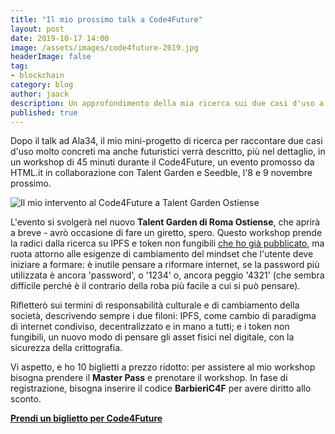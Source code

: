 ```yaml
---
title: "Il mio prossimo talk a Code4Future"
layout: post
date: 2019-10-17 14:00
image: /assets/images/code4future-2019.jpg
headerImage: false
tag:
- blockchain
category: blog
author: jaack
description: Un approfondimento della mia ricerca sui due casi d'uso a cui tengo di più
published: true
---
```

Dopo il talk ad Ala34, il mio mini-progetto di ricerca per raccontare due casi d'uso
molto concreti ma anche futuristici verrà descritto, più nel dettaglio, in un workshop di 45 minuti durante il Code4Future, un evento promosso da HTML.it in collaborazione con Talent Garden e Seedble, l'8 e 9 novembre prossimo.

<img class="image" src="{{site.url}}/assets/images/code4future-2019.jpg" alt="Il mio intervento al Code4Future a Talent Garden Ostiense" />

L'evento si svolgerà nel nuovo **Talent Garden di Roma Ostiense**, che aprirà a breve - avrò occasione di fare un giretto, spero. Questo workshop prende la radici dalla ricerca su IPFS e token non fungibili [che ho già pubblicato](https://jaack.me/blockchain-201-ipfs-token-non-fungibili/), ma ruota attorno alle esigenze di cambiamento del mindset che l'utente deve iniziare a formare: è inutile pensare a riformare internet, se la password più utilizzata è ancora 'password', o '1234' o, ancora peggio '4321' (che sembra difficile perché è il contrario della roba più facile a cui si può pensare).

Rifletterò sui termini di responsabilità culturale e di cambiamento della società, descrivendo sempre i due filoni: IPFS, come cambio di paradigma di internet condiviso, decentralizzato e in mano a tutti; e i token non fungibili, un nuovo modo di pensare gli asset fisici nel digitale, con la sicurezza della crittografia.

Vi aspetto, e ho 10 biglietti a prezzo ridotto: per assistere al mio workshop bisogna
prendere il **Master Pass** e prenotare il workshop. In fase di registrazione, bisogna inserire il codice **BarbieriC4F** per avere diritto allo sconto.

[**Prendi un biglietto per Code4Future**](https://www.code4future.it/#ticketing)
